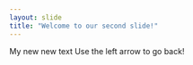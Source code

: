 ```yaml
---
layout: slide
title: "Welcome to our second slide!"
---
```

My new new text
Use the left arrow to go back!
